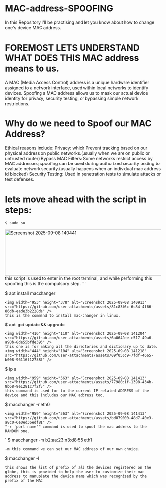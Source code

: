 # MAC-address-SPOOFING
In this Repository I'll be practising and let you know about how to change one's device MAC address.

#  FOREMOST LETS UNDERSTAND WHAT DOES THIS MAC address means to us.
A MAC (Media Access Control) address is a unique hardware identifier assigned to a network interface, used within local networks to identify devices. 
Spoofing a MAC address allows us to mask our actual device identity for privacy, security testing, or bypassing simple network restrictions.


# Why do we need to Spoof our MAC Address?
Ethical reasons include:
Privacy: which Prevent tracking based on our physical address on public networks.(usually when we are on public or untrusted router)
Bypass MAC Filters: Some networks restrict access by MAC addresses; spoofing can be used during authorized security testing to evaluate network security.(usually happens when an individual mac address id blocked)
Security Testing: Used in penetration tests to simulate attacks or test defenses.

# lets move ahead with the script in steps:
```
$ sudo su
```
<img width="549" height="149" alt="Screenshot 2025-09-08 140441" src="https://github.com/user-attachments/assets/e454df9b-01d9-4fdf-8830-e13dbdc8e692" />
this script is used to enter in the root terminal, and while performing this spoofing this is the compulsory step.
```

$ apt install macchanger
```
<img width="953" height="378" alt="Screenshot 2025-09-08 140913" src="https://github.com/user-attachments/assets/81c83f6c-6c84-4f66-86db-eade3b2228da" />
this is the command to install mac-changer in linux.
```

$ apt-get update && upgrade
```
<img width="416" height="110" alt="Screenshot 2025-09-08 141204" src="https://github.com/user-attachments/assets/6a0649ee-c517-49a6-a90b-8de55bfde393" />
this one is for making all the directories and dictionary up to date.
<img width="444" height="104" alt="Screenshot 2025-09-08 141218" src="https://github.com/user-attachments/assets/09f056c9-7fdf-4665-b008-96116f12738f" />

```

$ ip a
```
<img width="959" height="563" alt="Screenshot 2025-09-08 141413" src="https://github.com/user-attachments/assets/77980d1f-1398-434b-8b68-9e1281c7f2f5" />
this command is used for to the current IP related ADDRESS of the device and this includes our MAC address too.
```

$ macchanger -r eth0
```
<img width="959" height="563" alt="Screenshot 2025-09-08 141413" src="https://github.com/user-attachments/assets/bd879000-48d7-40e3-a8c0-6e0ed36edf81" />
"-r 'port name'" command is used to spoof the mac address to the RANDOM one.
```
`
$ macchanger -m b2:aa:23:n3:d8:55 eth1 
```
-m this command we can set our MAC address of our own choice. 
```

$ macchanger -l
```
this shows the list of prefix of all the devices registered on the globe, this is provided to help the user to customize their mac address to manuplate the device name which was recognized by the prefix of the MAC 

